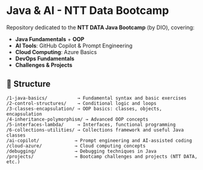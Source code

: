 # Java & AI - NTT Data Bootcamp

Repository dedicated to the **NTT DATA Java Bootcamp** (by DIO), covering:

- **Java Fundamentals** + **OOP**
- **AI Tools**: GitHub Copilot & Prompt Engineering
- **Cloud Computing**: Azure Basics
- **DevOps Fundamentals**
- **Challenges & Projects**

## 📂 Structure

```plaintext
/1-java-basics/           → Fundamental syntax and basic exercises
/2-control-structures/    → Conditional logic and loops
/3-classes-encapsulation/ → OOP basics: classes, objects, encapsulation
/4-inheritance-polymorphism/ → Advanced OOP concepts
/5-interfaces-lambda/     → Interfaces, functional programming
/6-collections-utilities/ → Collections framework and useful Java classes
/ai-copilot/             → Prompt engineering and AI-assisted coding
/cloud-azure/            → Cloud computing concepts
/debugging/              → Debugging techniques in Java
/projects/               → Bootcamp challenges and projects (NTT DATA, etc.)
```
